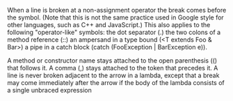 When a line is broken at a non-assignment operator the break comes before the symbol. (Note that this is not the same practice used in Google style for other languages, such as C++ and JavaScript.)
This also applies to the following "operator-like" symbols:
the dot separator (.)
the two colons of a method reference (::)
an ampersand in a type bound (<T extends Foo & Bar>)
a pipe in a catch block (catch (FooException | BarException e)).

A method or constructor name stays attached to the open parenthesis (() that follows it.
A comma (,) stays attached to the token that precedes it.
A line is never broken adjacent to the arrow in a lambda, except that a break may come immediately after the arrow if the body of the lambda consists of a single unbraced expression
